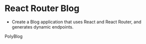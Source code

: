 # React Router Blog
- Create a Blog application that uses React and React Router, and generates dynamic endpoints.
<p className="logo">PolyBlog</p>
